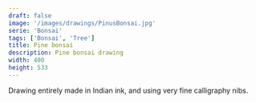 ```yaml
---
draft: false
image: '/images/drawings/PinusBonsai.jpg'
serie: 'Bonsai'
tags: ['Bonsai', 'Tree']
title: Pine bonsai
description: Pine bonsai drawing
width: 400
height: 533
---
```


Drawing entirely made in Indian ink, and using very fine calligraphy nibs.
